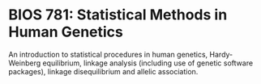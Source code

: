 # BIOS 781: Statistical Methods in Human Genetics

An introduction to statistical procedures in human genetics, Hardy-Weinberg equilibrium, linkage analysis (including use of genetic software packages), linkage disequilibrium and allelic association.
